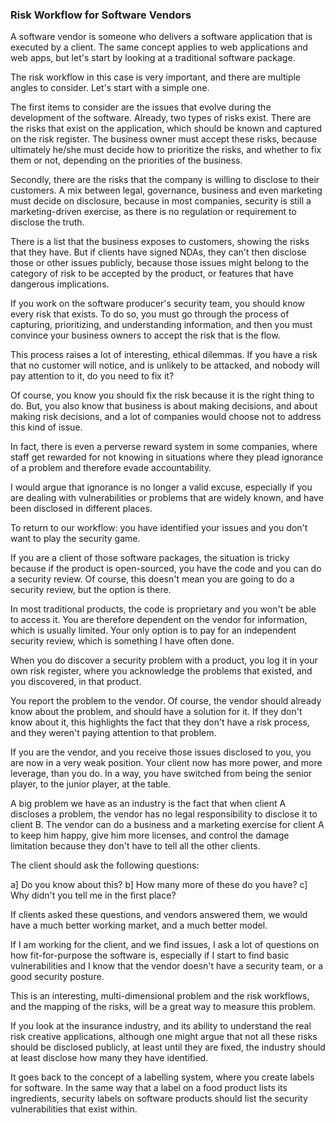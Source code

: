 ### Risk Workflow for Software Vendors

A software vendor is someone who delivers a software application that is executed by a client. The same concept applies to web applications and web apps, but let's start by looking at a traditional software package.

The risk workflow in this case is very important, and there are multiple angles to consider. Let's start with a simple one.

The first items to consider are the issues that evolve during the development of the software. Already, two types of risks exist. There are the risks that exist on the application, which should be known and captured on the risk register. The business owner must accept these risks, because ultimately he/she must decide how to prioritize the risks, and whether to fix them or not, depending on the priorities of the business.

Secondly, there are the risks that the company is willing to disclose to their customers. A mix between legal, governance, business and even marketing must decide on disclosure, because in most companies, security is still a marketing-driven exercise, as there is no regulation or requirement to disclose the truth.

There is a list that the business exposes to customers, showing the risks that they have. But if clients have signed NDAs, they can't then disclose those or other issues publicly, because those issues might belong to the category of risk to be accepted by the product, or features that have dangerous implications. 

If you work on the software producer's security team, you should know every risk that exists. To do so, you must go through the process of capturing, prioritizing, and understanding information, and then you must convince your business owners to accept the risk that is the flow.

This process raises a lot of interesting, ethical dilemmas.  If you have a risk that no customer will notice, and is unlikely to be attacked, and nobody will pay attention to it, do you need to fix it?

Of course, you know you should fix the risk because it is the right thing to do. But, you also know that business is about making decisions, and about making risk decisions, and a lot of companies would choose not to address this kind of issue.

In fact, there is even a perverse reward system in some companies, where staff get rewarded for not knowing in situations where they plead ignorance of a problem and therefore evade accountability.

I would argue that ignorance is no longer a valid excuse, especially if you are dealing with vulnerabilities or problems that are widely known, and have been disclosed in different places.

To return to our workflow: you have identified your issues and you don't want to play the security game.

If you are a client of those software packages, the situation is tricky because if the product is open-sourced, you have the code and you can do a security review.  Of course, this doesn't mean you are going to do a security review, but the option is there. 

In most traditional products, the code is proprietary and you won't be able to access it. You are therefore dependent on the vendor for information, which is usually limited. Your only option is to pay for an independent security review, which is something I have often done.

When you do discover a security problem with a product, you log it in your own risk register, where you acknowledge the problems that existed, and you discovered, in that product.

You report the problem to the vendor. Of course, the vendor should already know about the problem, and should have a solution for it. If they don't know about it, this highlights the fact that they don't have a risk process, and they weren't paying attention to that problem.

If you are the vendor, and you receive those issues disclosed to you, you are now in a very weak position. Your client now has more power, and more leverage, than you do. In a way, you have switched from being the senior player, to the junior player, at the table.

A big problem we have as an industry is the fact that when client A discloses a problem, the vendor has no legal responsibility to disclose it to client B. The vendor can do a business and a marketing exercise for client A to keep him happy, give him more licenses, and control the damage limitation because they don't have to tell all the other clients.

The client should ask the following questions:

a] Do you know about this?
b] How many more of these do you have?
c] Why didn't you tell me in the first place?

If clients asked these questions, and vendors answered them, we would have a much better working market, and a much better model.

If I am working for the client, and we find issues, I ask a lot of questions on how fit-for-purpose the software is, especially if I start to find basic vulnerabilities and I know that the vendor doesn't have a security team, or a good security posture.

This is an interesting, multi-dimensional problem and the risk workflows, and the mapping of the risks, will be a great way to measure this problem.

If you look at the insurance industry, and its ability to understand the real risk creative applications, although one might argue that not all these risks should be disclosed publicly, at least until they are fixed, the industry should at least disclose how many they have identified.

It goes back to the concept of a labelling system, where you create labels for software. In the same way that a label on a food product lists its ingredients, security labels on software products should list the security vulnerabilities that exist within.
